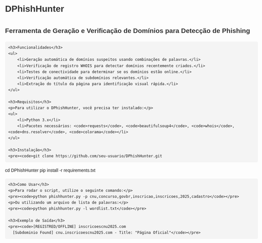 <!DOCTYPE html>
<html lang="pt-BR">
<head>
    <meta charset="UTF-8">
    <meta name="viewport" content="width=device-width, initial-scale=1.0">
    <title>DPhishHunter - Manual</title>
    <style>
        body {
            font-family: Arial, sans-serif;
            line-height: 1.6;
            max-width: 800px;
            margin: 0 auto;
            padding: 20px;
        }
        h1, h2 {
            color: #333;
        }
        code {
            background: #f4f4f4;
            padding: 5px;
            border-radius: 5px;
        }
        pre {
            background: #f4f4f4;
            padding: 10px;
            border-radius: 5px;
            overflow-x: auto;
        }
    </style>
</head>
<body>
    <h1>DPhishHunter</h1>
    <h2>Ferramenta de Geração e Verificação de Domínios para Detecção de Phishing</h2>
    
    <h3>Funcionalidades</h3>
    <ul>
        <li>Geração automática de domínios suspeitos usando combinações de palavras.</li>
        <li>Verificação de registro WHOIS para detectar domínios recentemente criados.</li>
        <li>Testes de conectividade para determinar se os domínios estão online.</li>
        <li>Verificação automática de subdomínios relevantes.</li>
        <li>Extração do título da página para identificação visual rápida.</li>
    </ul>
    
    <h3>Requisitos</h3>
    <p>Para utilizar o DPhishHunter, você precisa ter instalado:</p>
    <ul>
        <li>Python 3.x</li>
        <li>Pacotes necessários: <code>requests</code>, <code>beautifulsoup4</code>, <code>whois</code>, <code>dns.resolver</code>, <code>colorama</code></li>
    </ul>
    
    <h3>Instalação</h3>
    <pre><code>git clone https://github.com/seu-usuario/DPhishHunter.git
cd DPhishHunter
pip install -r requirements.txt</code></pre>
    
    <h3>Como Usar</h3>
    <p>Para rodar o script, utilize o seguinte comando:</p>
    <pre><code>python phishhunter.py -p cnu,concurso,govbr,inscricao,inscricoes,2025,cadastro</code></pre>
    <p>Ou utilizando um arquivo de lista de palavras:</p>
    <pre><code>python phishhunter.py -l wordlist.txt</code></pre>
    
    <h3>Exemplo de Saída</h3>
    <pre><code>[REGISTRED/OFFLINE] inscricoescnu2025.com
      [Subdominio Found] cnu.inscricoescnu2025.com - Title: "Página Oficial"</code></pre>
</body>
</html>
